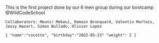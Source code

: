 This is the first project done by our 6 men group during our bootcamp @WildCodeSchool

`Collaborators:
Mounir Mekoui,
Romain Bronquard,
Valentin Marlois,
Jessy Hazart,
Simon Bullado,
Olivier Lopez`

`{
"name":"cocotte",
"birthday":"2022-05-23"
"weight": 2
}`
